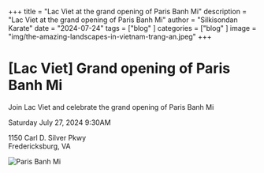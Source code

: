 +++
title = "Lac Viet at the grand opening of Paris Banh Mi"
description = "Lac Viet at the grand opening of Paris Banh Mi"
author = "Silkisondan Karate"
date = "2024-07-24"
tags = ["blog" ]
categories = ["blog" ]
image = "img/the-amazing-landscapes-in-vietnam-trang-an.jpeg"
+++

# [Lac Viet] Grand opening of Paris Banh Mi

Join Lac Viet and celebrate the grand opening of Paris Banh Mi 

Saturday July 27, 2024 9:30AM

1150 Carl D. Silver Pkwy  
Fredericksburg, VA



![Paris Banh Mi](/img/image0000.jpg)
